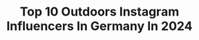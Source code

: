 ---
title: Top 10 Outdoors Instagram Influencers In Germany In 2024
description: >-
  Find top outdoors Instagram influencers in Germany in 2024. Most popular hashtags: #adventure #vanlife #hiking #wanderlust.
platform: Instagram
hits: 1767
text_top: Discover the most popular Instagram influencers on inBeat.
text_bottom: Our database aggregates 1767 Instagram influencers like this in Germany for you to contact.
profiles:
  - username: "mrs_artemis"
    fullname: >-
      🌿Sophia🌿
    bio: >-
      Passionate about the outdoors 💚 📩: mrs_artemis@gmx.de
    location: "Germany"
    followers: 75255
    engagement: 435
    commentsToLikes: 0.012725
    id: ck9hbbtxhg6ub0j78b7oq2wpl
    verified: false
    hashtags: "#lachs, #waidmannsheil, #naturschutz, #whereexcitementstarts"
  - username: "daniellestrayed"
    fullname: >-
      Danielle 🐻 Travel | Outdoor | Norway
    bio: >-
      ☽ German girl living in Norway 🇳🇴 ☼ Outdoors, road trips, lifestyle and all things cosy🍂🫎📸 ✎ daniellestrayed@gmx.net ⋒ Datenschutzerklärung+Impressum
    location: "Germany"
    followers: 31321
    engagement: 3300
    commentsToLikes: 0.054417
    id: ckwvisdv1vq6p0j23ad3tmvz4
    verified: false
    hashtags: "#harrypotter, #travelnorway, #cozyaesthetic, #auswandernnachnorwegen"
  - username: "jenniferstieler_photography"
    fullname: >-
      Jennifer • Wedding Photography
    bio: >-
      ❈ Destination wedding & lifestyle photographer who loves sunsets and the great outdoors. ↠ July: 🇦🇹 Karwendel Frankfurt, GER | available worldwide
    location: "Germany"
    followers: 9765
    engagement: 427
    commentsToLikes: 0.159344
    id: ck0ubsnrff9sy0i19y5yqmweo
    verified: false
    hashtags: "#weddingphotoinspiration, #couplescollective, #wanderingphotographer, #yourdifferencesmakeourworld"
  - username: "louiswildlife"
    fullname: >-
      Louis Wildlife
    bio: >-
      🐈 Maine Coon Cat 🏡 Lives outdoors and in a cabin at a river 🌍 kayaking paw patrol for a clean river 📍Berlin, Germany, available worldwide
    location: "Germany"
    followers: 126463
    engagement: 359
    commentsToLikes: 0.024255
    id: ck0tzdt65pyz40i194w98c03t
    verified: false
    hashtags: "#outdoorcat, #katze, #foxes, #catsofinstagram"
  - username: "fatmanur"
    fullname: >-
      Fatmanur Arslan
    bio: >-
      📩- fatmanur@socialvibez.de 📍- nrw, germany 🌿- Only for girls | married outdoors ↟ lifestyle ↟ fashion ↟ interior
    location: "Germany"
    followers: 312307
    engagement: 324
    commentsToLikes: 0.011562
    id: clmq0asko46g40j08pp3z8phj
    verified: false
    hashtags: "#hijabi, #herbst, #herbstliebe, #wanderfolk"
  - username: "bikesandbites.de"
    fullname: >-
      Christof & Markus
    bio: >-
      Living for that #roadtrip life Loving the #outdoors ✉️ hallo@bikesandbites.de latest blog post 👇
    location: "Germany"
    followers: 79073
    engagement: 311
    commentsToLikes: 0.071681
    id: ck5hg950q1kum0i11opbgy9ay
    verified: false
    hashtags: "#knowthismind, #deinnrw, #wtns, #whimsicalwonderfulwild"
  - username: "anniigoetze"
    fullname: >-
      Anni Götze
    bio: >-
      Augsburg | Bavaria 》 either outdoors or teaching at school 》 sports / travel / photography @tatonkacom | @eccogolf
    location: "Germany"
    followers: 56663
    engagement: 287
    commentsToLikes: 0.050371
    id: ck5cbzo9vgg850i116e5g2kwl
    verified: false
    hashtags: "#bergsommer, #mountains, #wandern, #adventuregirls"
  - username: "frauki"
    fullname: >-
      Frauki
    bio: >-
      Based in Germany 🏔️✨🏕️ Sharing moments & adventures from the great outdoors 📷 Mobile presets + website:
    location: "Germany"
    followers: 598985
    engagement: 141
    commentsToLikes: 0.012414
    id: ck0tw2x1ddse50i19x0psssbi
    verified: false
    hashtags: "#fujifilmx100v"
  - username: "igor.explores"
    fullname: >-
      ↟ IGOR BUKOVSKY ↟ VANLIFE & GEAR
    bio: >-
      Video- & Fotograf 💍❤️ @brina.explores 🏡 hausumbau 🚌 vanlife 🏕️ adventure 🎒 gear Business Anfragen: igor@explore-the-outdoors.com
    location: "Germany"
    followers: 106014
    engagement: 86
    commentsToLikes: 0.039554
    id: cl56a83c01hf70i23ahidymmm
    verified: false
    hashtags: "#campervan, #adventuredog, #vanlifeeurope, #vanlifegermany"
  - username: "brina.explores"
    fullname: >-
      Sabrina Bukovsky | VANLIFE, HIKING & DOGS
    bio: >-
      ᨏ Homebase: Saarland ᨏ 🥾 ✨Outdoor Swiftie ❤️💍 Married to @igor.explores 🐺 Dogmom of 2 @gerdaandtildaexplore 🎙Podcast: EXPLORE THE OUTDOORS
    location: "Germany"
    followers: 114966
    engagement: 50
    commentsToLikes: 0.063121
    id: ck15uifmmnbuf0i19k3qij7q1
    verified: false
    hashtags: "#couplelove, #dogmomproblems, #hundebesitzer, #couplegoals"
---